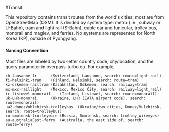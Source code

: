 #Transit

This repository contains transit routes from the world's cities; most are from OpenStreetMap (OSM). It is divided by system type: metro (i.e., subway or U-Bahn), tram and light rail (S-Bahn), cable car and funicular, trolley bus, monorail and maglev, and ferries. No systems are represented for North Korea (KP), outside of Pyongyang.

#### Naming Convention

Most files are labeled by two-letter country code, city/location, and the query parameter in overpass-turbo.eu. For example,

	ch-lausanne-lr		(Switzerland, Lausanne, search: route=light_rail)
	fi-helsinki-tram	(Finland, Helsinki, search: route=tram)
	kz-oskemen-railtram	(Kazakhstan, Oskemen, search: railway=tram)
	mx-mxc-raillight	(Mexico, Mexico City, search: railway=light_rail)
	ir-listowel-monorail	(Ireland, Listowel, search: route=monorail)
	uk-LHR-monorai	 	(Ukraine, LHR (IATA airport code), search: route=monorail)
	ua2-donezVuhlehirsk-trolleybus	(Ukraine/two cities, Donez/Vulehirsk, search: route=trolleybus)
	ru-smolensk-trolleywire (Russia, Smolensk, search: trolley_wire=yes)
	au-australiaEast-ferry	(Australia, the east side of, search: route=ferry)
